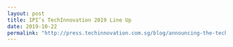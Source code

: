 ```yaml
---
layout: post
title: IPI’s TechInnovation 2019 Line Up
date: 2019-10-22
permalink: "http://press.techinnovation.com.sg/blog/announcing-the-techinnovation-2019-line-up"
---
```

